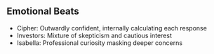## Emotional Beats
- Cipher: Outwardly confident, internally calculating each response
- Investors: Mixture of skepticism and cautious interest
- Isabella: Professional curiosity masking deeper concerns
